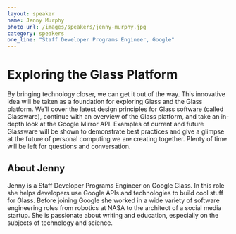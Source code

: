 ```yaml
---
layout: speaker
name: Jenny Murphy
photo_url: /images/speakers/jenny-murphy.jpg
category: speakers
one_line: "Staff Developer Programs Engineer, Google"
---
```


# Exploring the Glass Platform
By bringing technology closer, we can get it out of the way.  This
innovative idea will be taken as a foundation for exploring Glass and
the Glass platform.  We'll cover the latest design principles for
Glass software (called Glassware), continue with an overview of the
Glass platform, and take an in-depth look at the Google Mirror API.
Examples of current and future Glassware will be shown to demonstrate
best practices and give a glimpse at the future of personal computing
we are creating together.  Plenty of time will be left for questions
and conversation.

## About Jenny
Jenny is a Staff Developer Programs Engineer on Google Glass. In this
role she helps developers use Google APIs and technologies to build
cool stuff for Glass. Before joining Google she worked in a wide
variety of software engineering roles from robotics at NASA to the
architect of a social media startup. She is passionate about writing
and education, especially on the subjects of technology and science.
